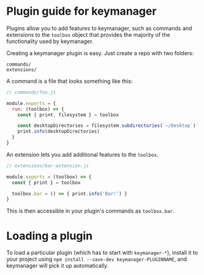 # Plugin guide for keymanager

Plugins allow you to add features to keymanager, such as commands and
extensions to the `toolbox` object that provides the majority of the functionality
used by keymanager.

Creating a keymanager plugin is easy. Just create a repo with two folders:

```
commands/
extensions/
```

A command is a file that looks something like this:

```js
// commands/foo.js

module.exports = {
  run: (toolbox) => {
    const { print, filesystem } = toolbox

    const desktopDirectories = filesystem.subdirectories(`~/Desktop`)
    print.info(desktopDirectories)
  }
}
```

An extension lets you add additional features to the `toolbox`.

```js
// extensions/bar-extension.js

module.exports = (toolbox) => {
  const { print } = toolbox

  toolbox.bar = () => { print.info('Bar!') }
}
```

This is then accessible in your plugin's commands as `toolbox.bar`.

# Loading a plugin

To load a particular plugin (which has to start with `keymanager-*`),
install it to your project using `npm install --save-dev keymanager-PLUGINNAME`,
and keymanager will pick it up automatically.
